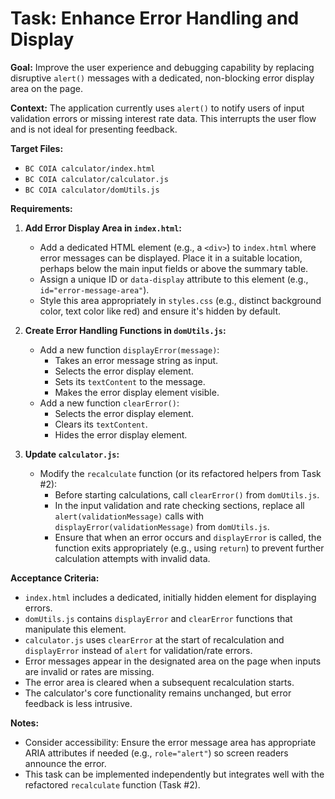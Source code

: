 # Task: Enhance Error Handling and Display

**Goal:** Improve the user experience and debugging capability by replacing disruptive `alert()` messages with a dedicated, non-blocking error display area on the page.

**Context:**
The application currently uses `alert()` to notify users of input validation errors or missing interest rate data. This interrupts the user flow and is not ideal for presenting feedback.

**Target Files:**
*   `BC COIA calculator/index.html`
*   `BC COIA calculator/calculator.js`
*   `BC COIA calculator/domUtils.js`

**Requirements:**

1.  **Add Error Display Area in `index.html`:**
    *   Add a dedicated HTML element (e.g., a `<div>`) to `index.html` where error messages can be displayed. Place it in a suitable location, perhaps below the main input fields or above the summary table.
    *   Assign a unique ID or `data-display` attribute to this element (e.g., `id="error-message-area"`).
    *   Style this area appropriately in `styles.css` (e.g., distinct background color, text color like red) and ensure it's hidden by default.

2.  **Create Error Handling Functions in `domUtils.js`:**
    *   Add a new function `displayError(message)`:
        *   Takes an error message string as input.
        *   Selects the error display element.
        *   Sets its `textContent` to the message.
        *   Makes the error display element visible.
    *   Add a new function `clearError()`:
        *   Selects the error display element.
        *   Clears its `textContent`.
        *   Hides the error display element.

3.  **Update `calculator.js`:**
    *   Modify the `recalculate` function (or its refactored helpers from Task #2):
        *   Before starting calculations, call `clearError()` from `domUtils.js`.
        *   In the input validation and rate checking sections, replace all `alert(validationMessage)` calls with `displayError(validationMessage)` from `domUtils.js`.
        *   Ensure that when an error occurs and `displayError` is called, the function exits appropriately (e.g., using `return`) to prevent further calculation attempts with invalid data.

**Acceptance Criteria:**
*   `index.html` includes a dedicated, initially hidden element for displaying errors.
*   `domUtils.js` contains `displayError` and `clearError` functions that manipulate this element.
*   `calculator.js` uses `clearError` at the start of recalculation and `displayError` instead of `alert` for validation/rate errors.
*   Error messages appear in the designated area on the page when inputs are invalid or rates are missing.
*   The error area is cleared when a subsequent recalculation starts.
*   The calculator's core functionality remains unchanged, but error feedback is less intrusive.

**Notes:**
*   Consider accessibility: Ensure the error message area has appropriate ARIA attributes if needed (e.g., `role="alert"`) so screen readers announce the error.
*   This task can be implemented independently but integrates well with the refactored `recalculate` function (Task #2).
